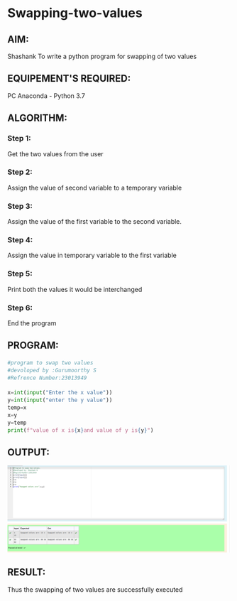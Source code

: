 # Swapping-two-values
## AIM:
Shashank
To write a python program for swapping of two values
## EQUIPEMENT'S REQUIRED: 
PC
Anaconda - Python 3.7
## ALGORITHM: 
### Step 1:
Get the two values from the user
### Step 2: 
Assign the value of second variable to a temporary variable 
### Step 3: 
Assign the value of the first variable to the second variable.
### Step 4:  
Assign the value in temporary variable to the first variable
### Step 5: 
Print both the values it would be interchanged
### Step 6: 
End the program

## PROGRAM:

~~~python
#program to swap two values
#devoloped by :Gurumoorthy S
#Refrence Number:23013949

x=int(input("Enter the x value"))
y=int(input("enter the y value"))
temp=x
x=y
y=temp
print(f"value of x is{x}and value of y is{y}")

~~~

## OUTPUT:
![Alt text](image.png)

## RESULT:
Thus the swapping of two values are successfully executed




